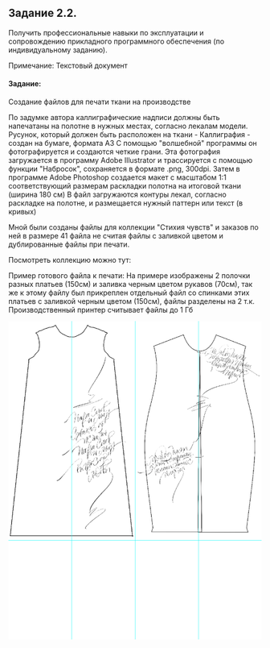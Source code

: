 ## Задание 2.2.
Получить профессиональные навыки по эксплуатации и сопровождению прикладного программного обеспечения (по индивидуальному заданию).

Примечание: Текстовый документ

#### Задание: 
Создание файлов для печати ткани на производстве 

По задумке автора каллиграфические надписи должны быть напечатаны на полотне в нужных местах, согласно лекалам модели.
Русунок, который должен быть расположен на ткани - Каллиграфия - создан на бумаге, формата А3
С помощью "волшебной" программы он фотографируется и создаются четкие грани.
Эта фотография загружается в программу Adobe Illustrator и трассируется с помощью функции "Набросок", сохраняется в формате .png, 300dpi.
Затем в программе Adobe Photoshop создается макет с масштабом 1:1 соответствующий размерам раскладки полотна на итоговой ткани (ширина 180 см) 
В файл загружаются контуры лекал, согласно раскладке на полотне, и размещается нужный паттерн или текст (в кривых)

Мной были созданы файлы для коллекции "Стихия чувств" и заказов по ней 
в размере 41 файла не считая файлы с заливкой цветом и дублированные файлы при печати.

Посмотреть коллекцию можно тут: [](https://drive.google.com/file/d/1_KmULKcMEGYDoG700RElFnknXHUa6obz/view)

Пример готового файла к печати: 
На примере изображены 2 полочки разных платьев (150см) и заливка черным цветом рукавов (70см), так же к этому файлу был прикреплен отдельный файл со спинками этих платьев с заливкой черным цветом (150см), файлы разделены на 2 т.к. Производственный принтер считывает файлы до 1 Гб

![](https://github.com/Bolzuka/technological_practice/blob/master/2.2/1.png)

